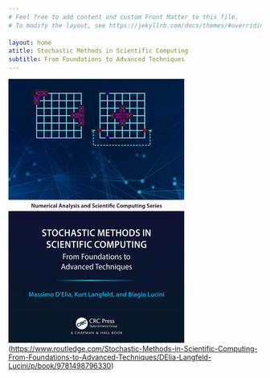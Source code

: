 ```yaml
---
# Feel free to add content and custom Front Matter to this file.
# To modify the layout, see https://jekyllrb.com/docs/themes/#overriding-theme-defaults

layout: home
atitle: Stochastic Methods in Scientific Computing
subtitle: From Foundations to Advanced Techniques
---
```


![Alt text](figures/smscbookcover.jpg "a title")(https://www.routledge.com/Stochastic-Methods-in-Scientific-Computing-From-Foundations-to-Advanced-Techniques/DElia-Langfeld-Lucini/p/book/9781498796330)
